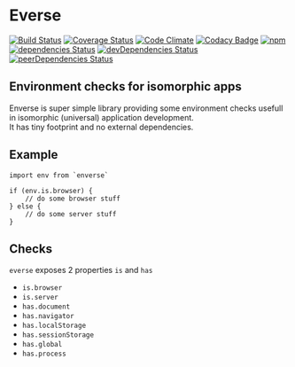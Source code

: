 
# Everse

[![Build Status](https://travis-ci.org/fullstackforger/enverse.svg?branch=master)](https://travis-ci.org/fullstackforger/enverse)
[![Coverage Status](https://coveralls.io/repos/github/fullstackforger/enverse/badge.svg?branch=master)](https://coveralls.io/github/fullstackforger/enverse?branch=master)
[![Code Climate](https://codeclimate.com/github/fullstackforger/enverse/badges/gpa.svg)](https://codeclimate.com/github/fullstackforger/enverse)
[![Codacy Badge](https://api.codacy.com/project/badge/Grade/f2cd6507e33244f8ab9b3e5ca65cf410)](https://www.codacy.com/app/fullstackforger/enverse?utm_source=github.com&amp;utm_medium=referral&amp;utm_content=fullstackforger/enverse&amp;utm_campaign=Badge_Grade)
[![npm](https://img.shields.io/npm/v/react-jwt-auth.svg)](https://www.npmjs.com/package/react-jwt-auth)  
[![dependencies Status](https://david-dm.org/fullstackforger/enverse/status.svg)](https://david-dm.org/fullstackforger/enverse)
[![devDependencies Status](https://david-dm.org/fullstackforger/enverse/dev-status.svg)](https://david-dm.org/fullstackforger/enverse?type=dev)
[![peerDependencies Status](https://david-dm.org/fullstackforger/enverse/peer-status.svg)](https://david-dm.org/fullstackforger/enverse?type=peer)

## Environment checks for isomorphic apps 

Enverse is super simple library providing some environment checks usefull in isomorphic (universal) application development.   
It has tiny footprint and no external dependencies.

## Example

```
import env from `enverse`

if (env.is.browser) {
    // do some browser stuff
} else {
    // do some server stuff
}
```

## Checks

`everse` exposes 2 properties `is` and `has`

* `is.browser`
* `is.server`
* `has.document`
* `has.navigator`
* `has.localStorage`
* `has.sessionStorage`
* `has.global`
* `has.process`
